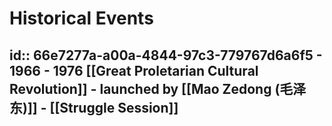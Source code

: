 # Historical Events
id:: 66e7277a-a00a-4844-97c3-779767d6a6f5
	- 1966 - 1976 [[Great Proletarian Cultural Revolution]]
		- launched by [[Mao Zedong (毛泽东)]]
		- [[Struggle Session]]
-